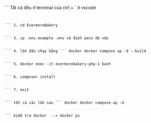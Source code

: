 ``` Tất cả đều ở terminal của ctrl + ` ở vscode


``` 1. git clone https://github.com/ChisThanh/EvermoreBakery-Laravel.git -b dev EvermoreBakery


``` 2. cd EvermoreBakery


``` 3. cp .env.example .env và điển pass db vào 


``` 4. lần đầu chạy bằng ``` docker docker compose up -d --build


``` 5. docker exec -it evermorebakery-php-1 bash


``` 6. composer install


``` 7. exit


``` tất cả các lần sau ``` docker docker compose up -d


``` kiểm tra docker  --> docker ps